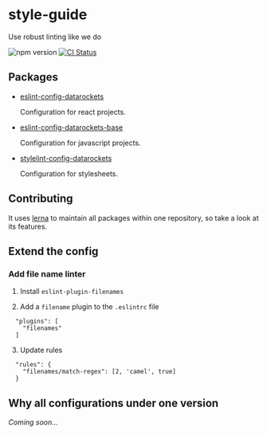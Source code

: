 # style-guide

Use robust linting like we do

![npm version](https://img.shields.io/npm/v/eslint-config-datarockets.svg?longCache)
[![CI Status](https://img.shields.io/circleci/project/github/datarockets/style-guide/master.svg?longCache)](https://circleci.com/gh/datarockets/style-guide/tree/master)

## Packages

* [eslint-config-datarockets](./packages/eslint-config)
  
  Configuration for react projects.
  
* [eslint-config-datarockets-base](./packages/eslint-config-base)
  
  Configuration for javascript projects.

* [stylelint-config-datarockets](./packages/stylelint-config)

  Configuration for stylesheets.

## Contributing

It uses [lerna](https://lernajs.io) to maintain all packages within one repository, so take a look at its features. 

## Extend the config

### Add file name linter
1. Install `eslint-plugin-filenames`

2. Add a `filename` plugin to the `.eslintrc` file
  ```
    "plugins": [
      "filenames"
    ]
  ```

3. Update rules
  ```
    "rules": {
      "filenames/match-regex": [2, 'camel', true]
    }
  ```

## Why all configurations under one version

*Coming soon...*
